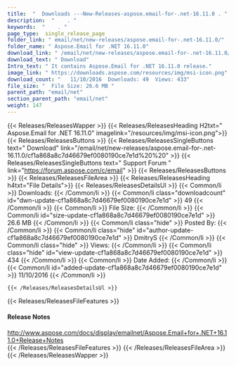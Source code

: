 ```yaml
---
title:  "  Downloads ---New-Releases-aspose.email-for-.net-16.11.0 . " 
description:  "    . " 
keywords:  "    . " 
page_type:  single_release_page
folder_link: " email/net/new-releases/aspose.email-for-.net-16.11.0/"
folder_name: " Aspose.Email for .NET 16.11.0"
download_link: " /email/net/new-releases/aspose.email-for-.net-16.11.0/cf1a868a8c7d46679ef0080190ce7e1d"
download_text: " Download"
Intro_text: " It contains Aspose.Email for .NET 16.11.0 release."
image_link: " https://downloads.aspose.com/resources/img/msi-icon.png"
download_count: "   11/10/2016  Downloads: 49  Views: 433"
file_size: "  File Size: 26.6 MB "
parent_path: "email/net"
section_parent_path: "email/net"
weight: 147 
---
```


{{< Releases/ReleasesWapper >}}
  {{< Releases/ReleasesHeading H2txt=" Aspose.Email for .NET 16.11.0" imagelink="/resources/img/msi-icon.png">}}
  {{< Releases/ReleasesButtons >}}
    {{< Releases/ReleasesSingleButtons text=" Download" link="/email/net/new-releases/aspose.email-for-.net-16.11.0/cf1a868a8c7d46679ef0080190ce7e1d%20%20" >}}
    {{< Releases/ReleasesSingleButtons text=" Support Forum " link="https://forum.aspose.com/c/email" >}}
  {{< Releases/ReleasesButtons >}}
  {{< Releases/ReleasesFileArea >}}
    {{< Releases/ReleasesHeading h4txt="File Details">}}
    {{< Releases/ReleasesDetailsUl >}}
            {{< Common/li  >}} Downloads: {{< /Common/li >}} 
      {{< Common/li class="downloadcount" id="dwn-update-cf1a868a8c7d46679ef0080190ce7e1d" >}} 49 {{< /Common/li >}} 
      {{< Common/li  >}} File Size: {{< /Common/li >}} 
      {{< Common/li id="size-update-cf1a868a8c7d46679ef0080190ce7e1d" >}} 26.6 MB {{< /Common/li >}} 
      {{< Common/li  class="hide" >}} Posted By: {{< /Common/li >}} 
      {{< Common/li class="hide" id="author-update-cf1a868a8c7d46679ef0080190ce7e1d" >}} DmitryS {{< /Common/li >}} 
      {{< Common/li class="hide"  >}} Views: {{< /Common/li >}} 
      {{< Common/li class="hide" id="view-update-cf1a868a8c7d46679ef0080190ce7e1d" >}} 434 {{< /Common/li >}} 
      {{< Common/li  >}} Date Added: {{< /Common/li >}} 
      {{< Common/li id="added-update-cf1a868a8c7d46679ef0080190ce7e1d" >}} 11/10/2016 {{< /Common/li >}} 

    {{< /Releases/ReleasesDetailsUl >}}

  {{< Releases/ReleasesFileFeatures >}}
      <h4>Release Notes</h4><div><a href="http://www.aspose.com/docs/display/emailnet/Aspose.Email+for+.NET+16.11.0+Release+Notes">http://www.aspose.com/docs/display/emailnet/Aspose.Email+for+.NET+16.11.0+Release+Notes</a></div>
  {{< /Releases/ReleasesFileFeatures >}}
 {{< /Releases/ReleasesFileArea >}}
{{< /Releases/ReleasesWapper >}}


